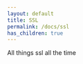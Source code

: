 ```yaml
---
layout: default
title: SSL
permalink: /docs/ssl
has_children: true
---
```


All things ssl all the time
